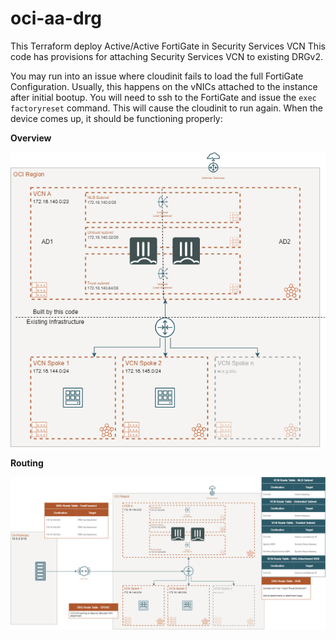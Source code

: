 # oci-aa-drg

This Terraform deploy Active/Active FortiGate in Security Services VCN This code has provisions for attaching Security Services VCN to existing DRGv2.

You may run into an issue where cloudinit fails to load the full FortiGate Configuration.  Usually, this happens on the vNICs attached to the instance after initial bootup.  You will need to ssh to the FortiGate and issue the ```exec factoryreset``` command.  This will cause the cloudinit to run again.  When the device comes up, it should be functioning properly:


**Overview**

![overview](Images/arch-oci-aa-drg-existing-overview.drawio.png)


**Routing**

![routing](Images/arch-oci-aa-drg-existing-routing.drawio.png)